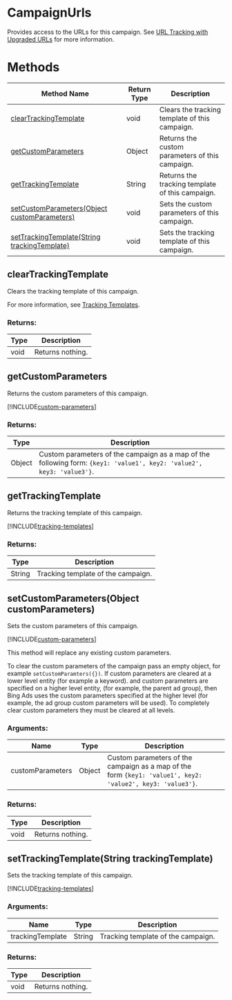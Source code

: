 # CampaignUrls
Provides access to the URLs for this campaign. See [URL Tracking with Upgraded URLs](/bingads/guides/url-tracking-upgraded-urls) for more information.
# Methods
|Method Name|Return Type|Description|
|-|-|-
[clearTrackingTemplate](#cleartrackingtemplate)|void|Clears the tracking template of this campaign.<br />
[getCustomParameters](#getcustomparameters)|Object|Returns the custom parameters of this campaign.
[getTrackingTemplate](#gettrackingtemplate)|String|Returns the tracking template of this campaign.<br />
[setCustomParameters(Object customParameters)](#setcustomparameters~object-customparameters~)|void|Sets the custom parameters of this campaign.<br />
[setTrackingTemplate(String trackingTemplate)](#settrackingtemplate~string-trackingtemplate~)|void|Sets the tracking template of this campaign.<br />

## <a name="cleartrackingtemplate"></a>clearTrackingTemplate
Clears the tracking template of this campaign.


For more information, see [Tracking Templates](/bingads/guides/url-tracking-upgraded-urls#trackingtemplatevalidation).
### Returns:
|Type|Description|
|-|-
void|Returns nothing.

## <a name="getcustomparameters"></a>getCustomParameters
Returns the custom parameters of this campaign. 

[!INCLUDE[custom-parameters](../includes/custom-parameters.md)]
### Returns:
|Type|Description|
|-|-
Object|Custom parameters of the campaign as a map of the following form: `{key1: 'value1', key2: 'value2', key3: 'value3'}`.

## <a name="gettrackingtemplate"></a>getTrackingTemplate
Returns the tracking template of this campaign.


[!INCLUDE[tracking-templates](../includes/tracking-templates.md)]
### Returns:
|Type|Description|
|-|-
String|Tracking template of the campaign.

## <a name="setcustomparameters~object-customparameters~"></a>setCustomParameters(Object customParameters)
Sets the custom parameters of this campaign.


[!INCLUDE[custom-parameters](../includes/custom-parameters.md)]

This method will replace any existing custom parameters.

To clear the custom parameters of the campaign pass an empty object, for example `setCustomParamters({})`.  If custom parameters are cleared at a lower level entity (for example a keyword). and custom parameters are specified on a higher level entity, (for example, the parent ad group), then Bing Ads uses the custom parameters specified at the higher level (for example, the ad group custom parameters will be used).  To completely clear custom parameters they must be cleared at all levels.
### Arguments:
|Name|Type|Description|
|-|-|-
customParameters|Object|Custom parameters of the campaign as a map of the<br /> form <code>{key1: 'value1', key2: 'value2', key3: 'value3'}</code>.
### Returns:
|Type|Description|
|-|-
void|Returns nothing.

## <a name="settrackingtemplate~string-trackingtemplate~"></a>setTrackingTemplate(String trackingTemplate)
Sets the tracking template of this campaign.


[!INCLUDE[tracking-templates](../includes/tracking-templates.md)]
### Arguments:
|Name|Type|Description|
|-|-|-
trackingTemplate|String|Tracking template of the campaign.
### Returns:
|Type|Description|
|-|-
void|Returns nothing.

